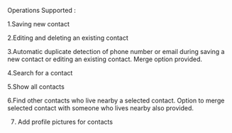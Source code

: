 Operations Supported :

1.Saving new contact

2.Editing and deleting an existing contact

3.Automatic duplicate detection of phone number or email during saving a new contact or editing an existing contact. Merge option provided.

4.Search for a contact

5.Show all contacts

6.Find other contacts who live nearby a selected contact. Option to merge selected contact with someone who lives nearby also provided.

7. Add profile pictures for contacts
